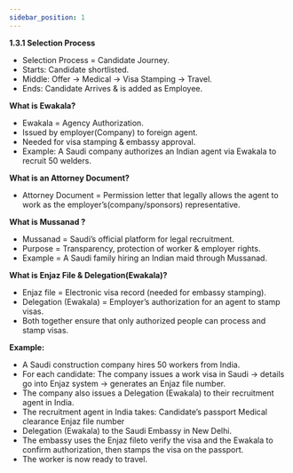 ```yaml
---
sidebar_position: 1
---
```


**1.3.1 Selection Process**

- Selection Process = Candidate Journey.
- Starts: Candidate shortlisted.
- Middle: Offer → Medical → Visa Stamping → Travel.
- Ends: Candidate Arrives & is added as Employee.

**What is Ewakala?**

- Ewakala = Agency Authorization.
- Issued by employer(Company) to foreign agent.
- Needed for visa stamping & embassy approval.
- Example: A Saudi company authorizes an Indian agent via Ewakala to recruit 50 welders.

**What is an Attorney Document?**

- Attorney Document = Permission letter that legally allows the agent to work as the employer’s(company/sponsors) representative.

**What is Mussanad ?**

- Mussanad = Saudi’s official platform for legal recruitment.
- Purpose = Transparency, protection of worker & employer rights.
- Example = A Saudi family hiring an Indian maid through Mussanad.

**What is Enjaz File & Delegation(Ewakala)?**

- Enjaz file = Electronic visa record (needed for embassy stamping).
- Delegation (Ewakala) = Employer’s authorization for an agent to stamp visas.
- Both together ensure that only authorized people can process and stamp visas.

**Example:**

- A Saudi construction company hires 50 workers from India.
- For each candidate:
The company issues a work visa in Saudi → details go into Enjaz system → generates an Enjaz file number.
- The company also issues a Delegation (Ewakala) to their recruitment agent in India.
- The recruitment agent in India takes:
Candidate’s passport
Medical clearance
Enjaz file number
- Delegation (Ewakala) to the Saudi Embassy in New Delhi.
- The embassy uses the Enjaz fileto verify the visa and the Ewakala to confirm authorization, then stamps the visa on the passport.
- The worker is now ready to travel.
